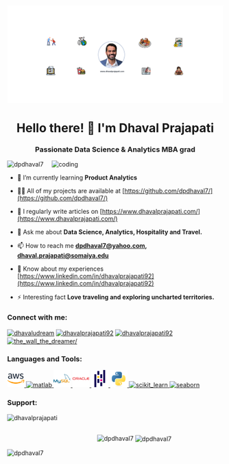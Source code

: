 ![logo](https://github.com/dpdhaval7/dpdhaval7/blob/main/Github%20banner2.png)
<h1 align="center">Hello there! 👋 I'm Dhaval Prajapati</h1>
<h3 align="center">Passionate Data Science & Analytics MBA grad</h3>

<img align="right" alt="coding" width="400" src="https://camo.githubusercontent.com/7de37139d0b4c1ce40865e799b446c0e963a3dd8fb68d239707237c40604fa3d/68747470733a2f2f63646e2e6472696262626c652e636f6d2f75736572732f3733303730332f73637265656e73686f74732f363538313234332f6176656e746f2e676966"> 

<p align="left"> <img src="https://komarev.com/ghpvc/?username=dpdhaval7&label=Profile%20views&color=0e75b6&style=flat" alt="dpdhaval7" /> </p>

- 🌱 I’m currently learning **Product Analytics**

- 👨‍💻 All of my projects are available at [https://github.com/dpdhaval7/](https://github.com/dpdhaval7/)

- 📝 I regularly write articles on [https://www.dhavalprajapati.com/](https://www.dhavalprajapati.com/)

- 💬 Ask me about **Data Science, Analytics, Hospitality and Travel.**

- 📫 How to reach me **dpdhaval7@yahoo.com, dhaval.prajapati@somaiya.edu**

- 📄 Know about my experiences [https://www.linkedin.com/in/dhavalprajapati92](https://www.linkedin.com/in/dhavalprajapati92)

- ⚡ Interesting fact **Love traveling and exploring uncharted territories.**

<h3 align="left">Connect with me:</h3>
<p align="left">
<a href="https://twitter.com/dhavaludream" target="blank"><img align="center" src="https://raw.githubusercontent.com/rahuldkjain/github-profile-readme-generator/master/src/images/icons/Social/twitter.svg" alt="dhavaludream" height="30" width="40" /></a>
<a href="https://linkedin.com/in/dhavalprajapati92" target="blank"><img align="center" src="https://raw.githubusercontent.com/rahuldkjain/github-profile-readme-generator/master/src/images/icons/Social/linked-in-alt.svg" alt="dhavalprajapati92" height="30" width="40" /></a>
<a href="https://kaggle.com/dhavalprajapati92" target="blank"><img align="center" src="https://raw.githubusercontent.com/rahuldkjain/github-profile-readme-generator/master/src/images/icons/Social/kaggle.svg" alt="dhavalprajapati92" height="30" width="40" /></a>
<a href="https://instagram.com/the_wall_the_dreamer/" target="blank"><img align="center" src="https://raw.githubusercontent.com/rahuldkjain/github-profile-readme-generator/master/src/images/icons/Social/instagram.svg" alt="the_wall_the_dreamer/" height="30" width="40" /></a>
</p>

<h3 align="left">Languages and Tools:</h3>
<p align="left"> <a href="https://aws.amazon.com" target="_blank" rel="noreferrer"> <img src="https://raw.githubusercontent.com/devicons/devicon/master/icons/amazonwebservices/amazonwebservices-original-wordmark.svg" alt="aws" width="40" height="40"/> </a> <a href="https://www.mathworks.com/" target="_blank" rel="noreferrer"> <img src="https://upload.wikimedia.org/wikipedia/commons/2/21/Matlab_Logo.png" alt="matlab" width="40" height="40"/> </a> <a href="https://www.mysql.com/" target="_blank" rel="noreferrer"> <img src="https://raw.githubusercontent.com/devicons/devicon/master/icons/mysql/mysql-original-wordmark.svg" alt="mysql" width="40" height="40"/> </a> <a href="https://www.oracle.com/" target="_blank" rel="noreferrer"> <img src="https://raw.githubusercontent.com/devicons/devicon/master/icons/oracle/oracle-original.svg" alt="oracle" width="40" height="40"/> </a> <a href="https://pandas.pydata.org/" target="_blank" rel="noreferrer"> <img src="https://raw.githubusercontent.com/devicons/devicon/2ae2a900d2f041da66e950e4d48052658d850630/icons/pandas/pandas-original.svg" alt="pandas" width="40" height="40"/> </a> <a href="https://www.python.org" target="_blank" rel="noreferrer"> <img src="https://raw.githubusercontent.com/devicons/devicon/master/icons/python/python-original.svg" alt="python" width="40" height="40"/> </a> <a href="https://scikit-learn.org/" target="_blank" rel="noreferrer"> <img src="https://upload.wikimedia.org/wikipedia/commons/0/05/Scikit_learn_logo_small.svg" alt="scikit_learn" width="40" height="40"/> </a> <a href="https://seaborn.pydata.org/" target="_blank" rel="noreferrer"> <img src="https://seaborn.pydata.org/_images/logo-mark-lightbg.svg" alt="seaborn" width="40" height="40"/> </a> </p>

<h3 align="left">Support:</h3>
<p><a href="https://www.buymeacoffee.com/dhavalprajapati"> <img align="left" src="https://cdn.buymeacoffee.com/buttons/v2/default-yellow.png" height="50" width="210" alt="dhavalprajapati" /></a></p><br><br>

<p><img align="left" src="https://github-readme-stats.vercel.app/api/top-langs?username=dpdhaval7&show_icons=true&locale=en&layout=compact" alt="dpdhaval7" /></p>

<p>&nbsp;<img align="center" src="https://github-readme-stats.vercel.app/api?username=dpdhaval7&show_icons=true&locale=en" alt="dpdhaval7" /></p>

<p><img align="center" src="https://github-readme-streak-stats.herokuapp.com/?user=dpdhaval7&" alt="dpdhaval7" /></p>
